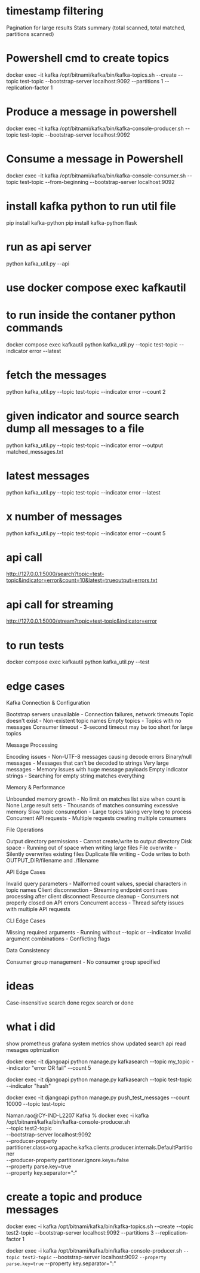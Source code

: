# timestamp filtering
Pagination for large results
Stats summary (total scanned, total matched, partitions scanned)

# Powershell cmd to create topics
docker exec -it kafka /opt/bitnami/kafka/bin/kafka-topics.sh --create --topic 
test-topic --bootstrap-server localhost:9092 --partitions 1 --replication-factor 1

# Produce a message in powershell
docker exec -it kafka /opt/bitnami/kafka/bin/kafka-console-producer.sh --topic test-topic --bootstrap-server localhost:9092

# Consume a message in Powershell
docker exec -it kafka /opt/bitnami/kafka/bin/kafka-console-consumer.sh --topic test-topic --from-beginning --bootstrap-server localhost:9092

# install kafka python to run util file
pip install kafka-python
pip install kafka-python flask

# run as api server
python kafka_util.py --api

# use docker compose exec kafkautil

# to run inside the contaner python commands
docker compose exec kafkautil python kafka_util.py --topic test-topic --indicator error --latest

# fetch the messages 
python kafka_util.py --topic test-topic --indicator error --count 2

# given indicator and source search dump all messages to a file
python kafka_util.py --topic test-topic --indicator error --output matched_messages.txt

# latest messages
python kafka_util.py --topic test-topic --indicator error --latest


# x number of messages
python kafka_util.py --topic test-topic --indicator error --count 5

# api call
http://127.0.0.1:5000/search?topic=test-topic&indicator=error&count=10&latest=trueoutput=errors.txt

# api call for streaming
http://127.0.0.1:5000/stream?topic=test-topic&indicator=error

# to run tests
docker compose exec kafkautil python kafka_util.py --test


# edge cases
Kafka Connection & Configuration

Bootstrap servers unavailable - Connection failures, network timeouts
Topic doesn't exist - Non-existent topic names
Empty topics - Topics with no messages
Consumer timeout - 3-second timeout may be too short for large topics

Message Processing

Encoding issues - Non-UTF-8 messages causing decode errors
Binary/null messages - Messages that can't be decoded to strings
Very large messages - Memory issues with huge message payloads
Empty indicator strings - Searching for empty string matches everything

Memory & Performance

Unbounded memory growth - No limit on matches list size when count is None
Large result sets - Thousands of matches consuming excessive memory
Slow topic consumption - Large topics taking very long to process
Concurrent API requests - Multiple requests creating multiple consumers

File Operations

Output directory permissions - Cannot create/write to output directory
Disk space - Running out of space when writing large files
File overwrite - Silently overwrites existing files
Duplicate file writing - Code writes to both OUTPUT_DIR/filename and ./filename

API Edge Cases

Invalid query parameters - Malformed count values, special characters in topic names
Client disconnection - Streaming endpoint continues processing after client disconnect
Resource cleanup - Consumers not properly closed on API errors
Concurrent access - Thread safety issues with multiple API requests

CLI Edge Cases

Missing required arguments - Running without --topic or --indicator
Invalid argument combinations - Conflicting flags

Data Consistency

Consumer group management - No consumer group specified


# ideas

Case-insensitive search done
regex search or done


# what i did 
show prometheus grafana system metrics
show updated search api
read mesages optmization

docker exec -it djangoapi python manage.py kafkasearch --topic my_topic --indicator "error OR fail" --count 5


docker exec -it djangoapi python manage.py kafkasearch --topic test-topic --indicator "hash" 

docker exec -it djangoapi python manage.py push_test_messages --count 10000 --topic test-topic

Naman.rao@CY-IND-L2207 Kafka % docker exec -i kafka \
  /opt/bitnami/kafka/bin/kafka-console-producer.sh \
  --topic test2-topic \
  --bootstrap-server localhost:9092 \
  --producer-property partitioner.class=org.apache.kafka.clients.producer.internals.DefaultPartitioner \
  --producer-property partitioner.ignore.keys=false \
  --property parse.key=true \
  --property key.separator=":"

# create a topic and produce messages
docker exec -i kafka /opt/bitnami/kafka/bin/kafka-topics.sh --create --topic test2-topic --bootstrap-server localhost:9092 --partitions 3 --replication-factor 1


docker exec -i kafka /opt/bitnami/kafka/bin/kafka-console-producer.sh `
  --topic test2-topic `
  --bootstrap-server localhost:9092 `
  --property parse.key=true `
  --property key.separator=":" 
